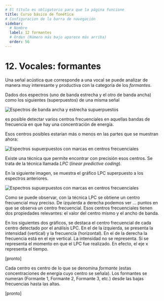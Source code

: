 ```yaml
---
# El título es obligatorio para que la página funcione
title: Curso básico de fonética
# Configuracion de la barra de navegación
sidebar:
  # Nombre
  label: 12 formantes
  # Orden (Número más bajo aparece más arriba)
  order: 56
---
```

# 12. Vocales: formantes

Una señal acústica que corresponde a una vocal se puede analizar de manera muy interesante y productiva con la categoría de los *formantes*.

Dados dos espectros (uno de banda estrecha y el otro de banda ancha) como los siguientes (superpuestos) de una misma señal

![Espectros de banda ancha y estrecha supuerpuestos](/imagenes/espectros_vocales_ancho_estre_superpuestos.png)

es posible detectar varios centros frecuenciales en aquellas bandas de frecuencia en que hay una concentración de energía.

Esos centros posibles estarían más o menos en las partes que se muestran ahora:

![Espectros supuerpuestos con marcas en centros frecuenciales](/imagenes/espectros_superpuestos_centros_frecuenciales_marcados.png)

Existe una técnica que permite encontrar con precisión esos centros. Se trata de la técnica llamada *LPC* (*linear predictive coding*). 

En la siguiente imagen, se muestra el gráfico LPC superpuesto a los espectros anteriores.

![Espectros supuerpuestos con marcas en centros frecuenciales](/imagenes/espectros_superpuestos_mas_lpc.png)

Como se puede observar, con la técnica LPC se obtiene un centro frecuencial muy preciso. De izquierda a derecha podemos ver ... puntos en que se observa un centro frecuencial. Esos centros frecuenciales tienen dos propiedades relevantes: el valor del centro mismo y el ancho de banda.

En los siguientes dos gráficos, se destaca el centro frecuencial de cada centro detectado por el análisis LPC. En el de la izquierda, se presenta la intensidad (vertical) y la frecuencia (horizontal). En el de la derecha la frecuencia está en el eje vertical. La intensidad no se representa. Sí se representa el momento en que el LPC fue realizado. En efecto, el eje x representa el tiempo.

[pronto]

Cada centro es centro de lo que se denomina *formante* (estas concentraciones de energía cuyo centro se señala). Los formantes se numeran (Formante 1, Formante 2, Formante 3, etc.) desde las bajas frecuencias hasta las altas.

[pronto]



